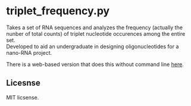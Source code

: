 triplet_frequency.py 
===================


Takes a set of RNA sequences and analyzes the frequency (actually the nunber of total counts) of triplet nucleotide occurences among the entire set.  
Developed to aid an undergraduate in  designing oligonucleotides for a nano-RNA project.

There is a web-based version that does this without command line [here](http://fomightez.pythonanywhere.com/triplet_freq/).

Licesnse
-------

MIT licsense.
